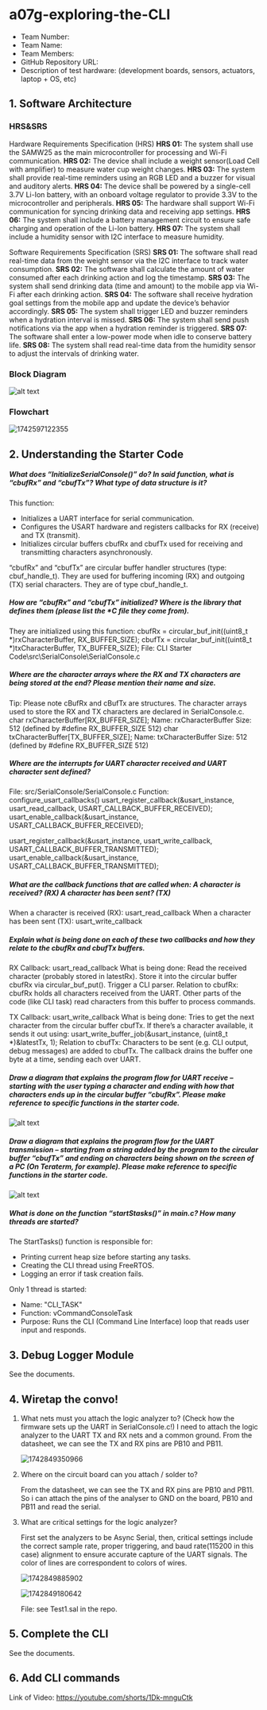 # a07g-exploring-the-CLI

* Team Number:
* Team Name:
* Team Members:
* GitHub Repository URL:
* Description of test hardware: (development boards, sensors, actuators, laptop + OS, etc)

## 1. Software Architecture

### HRS&SRS

Hardware Requirements Specification (HRS)
**HRS 01:** The system shall use the SAMW25 as the main microcontroller for processing and Wi-Fi communication.
**HRS 02:** The device shall include a weight sensor(Load Cell with amplifier) to measure water cup weight changes.
**HRS 03:** The system shall provide real-time reminders using an RGB LED and a buzzer for visual and auditory alerts.
**HRS 04:** The device shall be powered by a single-cell 3.7V Li-Ion battery, with an onboard voltage regulator to provide 3.3V to the microcontroller and peripherals.
**HRS 05:** The hardware shall support Wi-Fi communication for syncing drinking data and receiving app settings.
**HRS 06:** The system shall include a battery management circuit to ensure safe charging and operation of the Li-Ion battery.
**HRS 07:** The system shall include a humidity sensor with I2C interface to measure humidity.

Software Requirements Specification (SRS)
**SRS 01:** The software shall read real-time data from the weight sensor via the I2C interface to track water consumption.
**SRS 02:** The software shall calculate the amount of water consumed after each drinking action and log the timestamp.
**SRS 03:** The system shall send drinking data (time and amount) to the mobile app via Wi-Fi after each drinking action.
**SRS 04:** The software shall receive hydration goal settings from the mobile app and update the device’s behavior accordingly.
**SRS 05:** The system shall trigger LED and buzzer reminders when a hydration interval is missed.
**SRS 06:** The system shall send push notifications via the app when a hydration reminder is triggered.
**SRS 07:** The software shall enter a low-power mode when idle to conserve battery life.
**SRS 08:** The system shall read real-time data from the humidity sensor to adjust the intervals of drinking water.

### Block Diagram

![alt text](A07G_block_diagram.png)

### Flowchart

![1742597122355](image/A07G_README/1742597122355.png)

## 2. Understanding the Starter Code

##### What does “InitializeSerialConsole()” do? In said function, what is “cbufRx” and “cbufTx”? What type of data structure is it?

This function:

* Initializes a UART interface for serial communication.
* Configures the USART hardware and registers callbacks for RX (receive) and TX (transmit).
* Initializes circular buffers cbufRx and cbufTx used for receiving and transmitting characters asynchronously.

“cbufRx” and “cbufTx” are circular buffer handler structures (type: cbuf_handle_t). They are used for buffering incoming (RX) and outgoing (TX) serial characters.
They are of type cbuf_handle_t.

##### How are “cbufRx” and “cbufTx” initialized? Where is the library that defines them (please list the *C file they come from).

They are initialized using this function:
cbufRx = circular_buf_init((uint8_t *)rxCharacterBuffer, RX_BUFFER_SIZE);
cbufTx = circular_buf_init((uint8_t *)txCharacterBuffer, TX_BUFFER_SIZE);
File: CLI Starter Code\src\SerialConsole\SerialConsole.c

##### Where are the character arrays where the RX and TX characters are being stored at the end? Please mention their name and size.

Tip: Please note cBufRx and cBufTx are structures.
The character arrays used to store the RX and TX characters are declared in SerialConsole.c.
char rxCharacterBuffer[RX_BUFFER_SIZE];
Name: rxCharacterBuffer
Size: 512 (defined by #define RX_BUFFER_SIZE 512)
char txCharacterBuffer[TX_BUFFER_SIZE];
Name: txCharacterBuffer
Size: 512 (defined by #define RX_BUFFER_SIZE 512)

##### Where are the interrupts for UART character received and UART character sent defined?

File:
src/SerialConsole/SerialConsole.c
Function: configure_usart_callbacks()
usart_register_callback(&usart_instance, usart_read_callback, USART_CALLBACK_BUFFER_RECEIVED);
usart_enable_callback(&usart_instance, USART_CALLBACK_BUFFER_RECEIVED);

usart_register_callback(&usart_instance, usart_write_callback, USART_CALLBACK_BUFFER_TRANSMITTED);
usart_enable_callback(&usart_instance, USART_CALLBACK_BUFFER_TRANSMITTED);

##### What are the callback functions that are called when: A character is received? (RX) A character has been sent? (TX)

When a character is received (RX): usart_read_callback
When a character has been sent (TX): usart_write_callback

##### Explain what is being done on each of these two callbacks and how they relate to the cbufRx and cbufTx buffers.

RX Callback: usart_read_callback
What is being done:
Read the received character (probably stored in latestRx).
Store it into the circular buffer cbufRx via circular_buf_put().
Trigger a CLI parser.
Relation to cbufRx:
cbufRx holds all characters received from the UART.
Other parts of the code (like CLI task) read characters from this buffer to process commands.

TX Callback: usart_write_callback
What is being done:
Tries to get the next character from the circular buffer cbufTx.
If there’s a character available, it sends it out using:
usart_write_buffer_job(&usart_instance, (uint8_t *)&latestTx, 1);
Relation to cbufTx:
Characters to be sent (e.g. CLI output, debug messages) are added to cbufTx.
The callback drains the buffer one byte at a time, sending each over UART.

##### Draw a diagram that explains the program flow for UART receive – starting with the user typing a character and ending with how that characters ends up in the circular buffer “cbufRx”. Please make reference to specific functions in the starter code.

![alt text](32bb82ec341848622f0dcd063db1f0d.png)

##### Draw a diagram that explains the program flow for the UART transmission – starting from a string added by the program to the circular buffer “cbufTx” and ending on characters being shown on the screen of a PC (On Teraterm, for example). Please make reference to specific functions in the starter code.

![alt text](a1e0e13b5cdde3fa6d7cc9b03387c4e.png)

##### What is done on the function “startStasks()” in main.c? How many threads are started?

The StartTasks() function is responsible for:

* Printing current heap size before starting any tasks.
* Creating the CLI thread using FreeRTOS.
* Logging an error if task creation fails.

Only 1 thread is started:

* Name: "CLI_TASK"
* Function: vCommandConsoleTask
* Purpose: Runs the CLI (Command Line Interface) loop that reads user input and responds.

## **3. Debug Logger Module**

See the documents.

## 4. **Wiretap the convo!**

1. What nets must you attach the logic analyzer to? (Check how the firmware sets up the UART in SerialConsole.c!)
   I need to attach the logic analyzer to the UART TX and RX nets and a common ground. From the datasheet, we can see the TX and RX pins are PB10 and PB11.

   ![1742849350966](image/A07G_README/1742849350966.png)
2. Where on the circuit board can you attach / solder to?

   From the datasheet, we can see the TX and RX pins are PB10 and PB11. So i can attach the pins of the analyser to GND on the board, PB10 and PB11 and read the serial.
3. What are critical settings for the logic analyzer?

   First set the analyzers to be Async Serial, then, critical settings include the correct sample rate, proper triggering, and baud rate(115200 in this case) alignment to ensure accurate capture of the UART signals. The color of lines are correspondent to colors of wires.

   ![1742849885902](image/A07G_README/1742849885902.png)

   ![1742849180642](image/A07G_README/1742849180642.png)

   File: see Test1.sal in the repo.

## 5. **Complete the CLI**

See the documents.

## **6. Add CLI commands**

Link of Video: https://youtube.com/shorts/1Dk-mnguCtk
